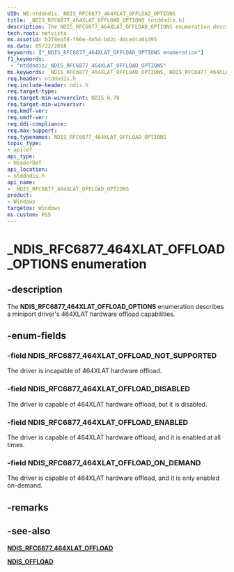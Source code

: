 ```yaml
---
UID: NE:ntddndis._NDIS_RFC6877_464XLAT_OFFLOAD_OPTIONS
title: _NDIS_RFC6877_464XLAT_OFFLOAD_OPTIONS (ntddndis.h)
description: The NDIS_RFC6877_464XLAT_OFFLOAD_OPTIONS enumeration describes a miniport driver's 464XLAT hardware offload capabilities.
tech.root: netvista
ms.assetid: b3f8ea58-f66e-4e5d-bd2c-4dcedca81d95
ms.date: 05/22/2018
keywords: ["_NDIS_RFC6877_464XLAT_OFFLOAD_OPTIONS enumeration"]
f1_keywords:
 - "ntddndis/_NDIS_RFC6877_464XLAT_OFFLOAD_OPTIONS"
ms.keywords: _NDIS_RFC6877_464XLAT_OFFLOAD_OPTIONS, NDIS_RFC6877_464XLAT_OFFLOAD_OPTIONS, 
req.header: ntddndis.h
req.include-header: ndis.h
req.target-type:
req.target-min-winverclnt: NDIS 6.70
req.target-min-winversvr:
req.kmdf-ver:
req.umdf-ver:
req.ddi-compliance:
req.max-support:
req.typenames: NDIS_RFC6877_464XLAT_OFFLOAD_OPTIONS
topic_type: 
- apiref
api_type: 
- HeaderDef
api_location: 
- ntddndis.h
api_name: 
- _NDIS_RFC6877_464XLAT_OFFLOAD_OPTIONS
product:
- Windows
targetos: Windows
ms.custom: RS5
---
```


# _NDIS_RFC6877_464XLAT_OFFLOAD_OPTIONS enumeration

## -description

The **NDIS_RFC6877_464XLAT_OFFLOAD_OPTIONS** enumeration describes a miniport driver's 464XLAT hardware offload capabilities.

## -enum-fields

### -field NDIS_RFC6877_464XLAT_OFFLOAD_NOT_SUPPORTED 

The driver is incapable of 464XLAT hardware offload.

### -field NDIS_RFC6877_464XLAT_OFFLOAD_DISABLED 

The driver is capable of 464XLAT hardware offload, but it is disabled. 

### -field NDIS_RFC6877_464XLAT_OFFLOAD_ENABLED 

The driver is capable of 464XLAT hardware offload, and it is enabled at all times.

### -field NDIS_RFC6877_464XLAT_OFFLOAD_ON_DEMAND 

The driver is capable of 464XLAT hardware offload, and it is only enabled on-demand.

## -remarks

## -see-also

[**NDIS_RFC6877_464XLAT_OFFLOAD**](ns-ntddndis-_ndis_rfc6877_464xlat_offload.md)

[**NDIS_OFFLOAD**](ns-ntddndis-_ndis_offload.md)
